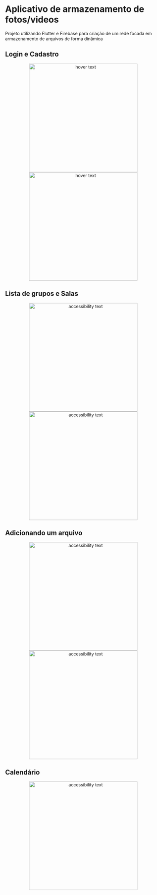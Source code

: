 # Aplicativo de armazenamento de fotos/videos
Projeto utilizando Flutter e Firebase para criação de um rede focada em armazenamento de arquivos de forma dinâmica

## Login e Cadastro

<p align="center">
  <img src="https://cdn.discordapp.com/attachments/919779048849293383/929480067459973150/unknown.png" width="350" title="hover text">
   <img src="https://cdn.discordapp.com/attachments/919779048849293383/930186259064823838/unknown.png" width="350" title="hover text">
  
</p>

## Lista de grupos e Salas

<p align="center">
  <img src="https://cdn.discordapp.com/attachments/919779048849293383/929491016971583520/Animacao2.gif" width="350" alt="accessibility text">
  <img src="https://cdn.discordapp.com/attachments/919779048849293383/929489493373882438/Animacao3.gif" width="350" alt="accessibility text">
</p>

## Adicionando um arquivo 

<p align="center">
  <img src="https://cdn.discordapp.com/attachments/919779048849293383/929485125002068048/unknown.png" width="350" alt="accessibility text">
  <img src="https://cdn.discordapp.com/attachments/919779048849293383/929485215989129226/unknown.png" width="350" alt="accessibility text">
</p>

## Calendário

<p align="center">
  <img src="https://cdn.discordapp.com/attachments/919779048849293383/929485398281961522/unknown.png" width="350" alt="accessibility text">
</p>
